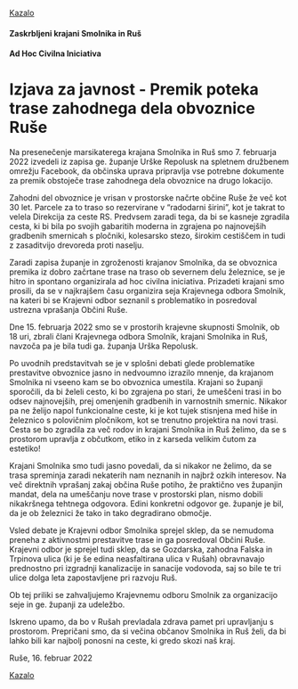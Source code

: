 
[Kazalo](index.md)

#### Zaskrbljeni krajani Smolnika in Ruš
#### Ad Hoc Civilna Iniciativa


#  Izjava za javnost - Premik poteka trase zahodnega dela obvoznice Ruše

Na presenečenje marsikaterega krajana Smolnika in Ruš smo 7. februarja 2022 izvedeli 
iz zapisa ge. županje Urške Repolusk na spletnem družbenem omrežju Facebook, da občinska 
uprava pripravlja vse potrebne dokumente za premik obstoječe trase zahodnega dela obvoznice 
na drugo lokacijo.

Zahodni del obvoznice je vrisan v prostorske načrte občine Ruše že več kot 30 let. 
Parcele za to traso so rezervirane v “radodarni širini”, kot je takrat to velela Direkcija 
za ceste RS. Predvsem zaradi tega, da bi se kasneje zgradila cesta, ki bi bila po svojih 
gabaritih moderna in zgrajena po najnovejših gradbenih smernicah s pločniki, kolesarsko stezo, 
širokim cestiščem in tudi z zasaditvijo drevoreda proti naselju.

Zaradi zapisa županje in zgroženosti krajanov Smolnika, da se obvoznica premika iz dobro začrtane
trase na traso ob severnem delu železnice, se je hitro in spontano organizirala ad hoc civilna 
iniciativa. Prizadeti krajani smo prosili, da se v najkrajšem času organizira seja Krajevnega 
odbora Smolnik, na kateri bi se Krajevni odbor seznanil s problematiko in posredoval ustrezna 
vprašanja Občini Ruše.

Dne 15. februarja 2022 smo se v prostorih krajevne skupnosti Smolnik, ob 18 uri, zbrali člani 
Krajevnega odbora Smolnik, krajani Smolnika in Ruš, navzoča pa je bila tudi ga. županja Urška 
Repolusk.

Po uvodnih predstavitvah se je v splošni debati glede problematike prestavitve obvoznice jasno
in nedvoumno izrazilo mnenje, da krajanom Smolnika ni vseeno kam se bo obvoznica umestila. 
Krajani so županji sporočili, da bi želeli cesto, ki bo zgrajena po stari, že umeščeni trasi 
in bo odsev najnovejših, prej omenjenih gradbenih in varnostnih smernic. Nikakor pa ne želijo 
napol funkcionalne ceste, ki je kot tujek stisnjena med hiše in železnico s polovičnim pločnikom, 
kot se trenutno projektira na novi trasi. Cesta se bo zgradila za več rodov in krajani Smolnika 
in Ruš želimo, da se s prostorom upravlja z občutkom, etiko in z karseda velikim čutom za estetiko!

Krajani Smolnika smo tudi jasno povedali, da si nikakor ne želimo, da se trasa spreminja 
zaradi nekaterih nam neznanih in najbrž ozkih interesov. Na več direktnih vprašanj zakaj 
občina Ruše potiho, že praktično ves županjin mandat, dela na umeščanju nove trase v prostorski 
plan, nismo dobili nikakršnega tehtnega odgovora. Edini konkretni odgovor ge. županje je bil, 
da je ob železnici že tako in tako degradirano območje.

Vsled debate je Krajevni odbor Smolnika sprejel sklep, da se nemudoma preneha z aktivnostmi 
prestavitve trase in ga posredoval Občini Ruše. Krajevni odbor je sprejel tudi sklep, da se 
Gozdarska, zahodna Falska in Trpinova ulica (ki je še edina neasfaltirana ulica v Rušah) 
obravnavajo prednostno pri izgradnji kanalizacije in sanacije vodovoda, saj so bile te tri 
ulice dolga leta zapostavljene pri razvoju Ruš.

Ob tej priliki se zahvaljujemo Krajevnemu odboru Smolnik za organizacijo seje in ge. županji 
za udeležbo.

Iskreno upamo, da bo v Rušah prevladala zdrava pamet pri upravljanju s prostorom. Prepričani 
smo, da si večina občanov Smolnika in Ruš želi, da bi lahko bili kar najbolj ponosni na ceste, 
ki gredo skozi naš kraj.


Ruše, 16. februar 2022

[Kazalo](index.md)
